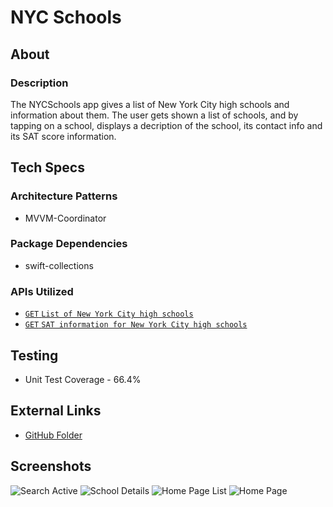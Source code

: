 # NYC Schools
## About
### Description

The NYCSchools app gives a list of New York City high schools and information about them. The user gets shown a list of schools, and by tapping on a school, displays a decription of the school, its contact info and its SAT score information.

## Tech Specs

### Architecture Patterns
* MVVM-Coordinator

### Package Dependencies
* swift-collections

### APIs Utilized
* [`GET` `List of New York City high schools`](https://data.cityofnewyork.us/resource/s3k6-pzi2.json)
* [`GET` `SAT information for New York City high schools`](https://data.cityofnewyork.us/resource/f9bf-2cp4.json?)

## Testing
* Unit Test Coverage - 66.4%

## External Links
* [GitHub Folder](https://github.com/sachithherath93/20220519-SachithHerathMudiyanselage-NYCSchools)

## Screenshots
![Search Active](https://user-images.githubusercontent.com/51491340/169635207-457384b2-73d4-48db-a66b-fba6a4117f1b.png)
![School Details](https://user-images.githubusercontent.com/51491340/169635209-d23df85a-97cf-4b69-8abb-c306616c09d0.png)
![Home Page List](https://user-images.githubusercontent.com/51491340/169635210-669850c0-857a-4c82-93d4-2b78faff3d13.png)
![Home Page](https://user-images.githubusercontent.com/51491340/169635211-8770310c-3a9a-4fd5-a25f-e565cc6f246a.png)
